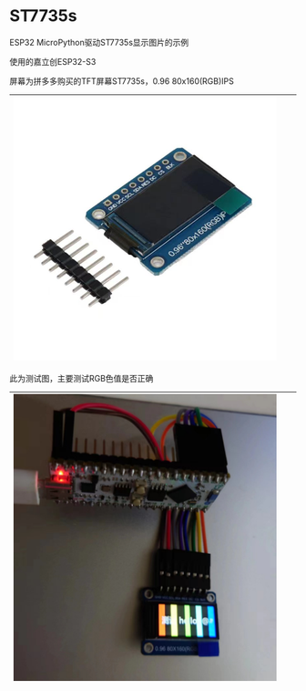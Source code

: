 # ST7735s
ESP32 MicroPython驱动ST7735s显示图片的示例

使用的嘉立创ESP32-S3

屏幕为拼多多购买的TFT屏幕ST7735s，0.96 80x160(RGB)IPS

| ![](https://github.com/zhai23/ST7735s/blob/main/%E6%8B%BC%E5%A4%9A%E5%A4%9A%E8%B4%AD%E4%B9%B0%E5%9B%BE.jpg) |      |      |
| ------------------------------------------------------------ | ---- | ---- |

此为测试图，主要测试RGB色值是否正确

| ![](https://github.com/zhai23/ST7735s/blob/main/%E6%B5%8B%E8%AF%95%E5%9B%BE.jpg) |      |      |
| ------------------------------------------------------------ | ---- | ---- |

